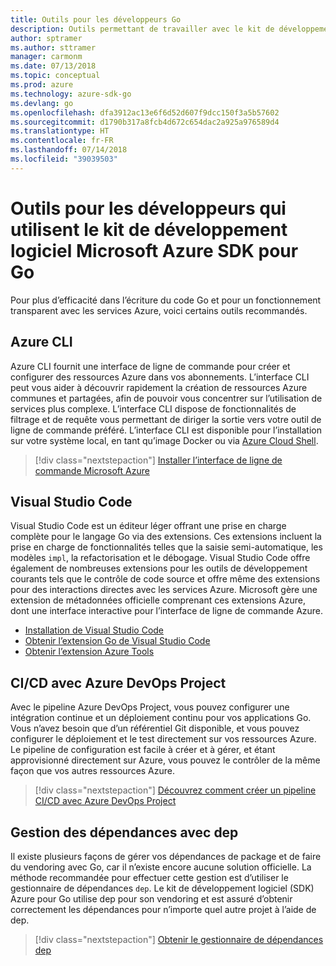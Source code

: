 ```yaml
---
title: Outils pour les développeurs Go
description: Outils permettant de travailler avec le kit de développement logiciel Microsoft Azure SDK pour Go et les services Azure
author: sptramer
ms.author: sttramer
manager: carmonm
ms.date: 07/13/2018
ms.topic: conceptual
ms.prod: azure
ms.technology: azure-sdk-go
ms.devlang: go
ms.openlocfilehash: dfa3912ac13e6f6d52d607f9dcc150f3a5b57602
ms.sourcegitcommit: d1790b317a8fcb4d672c654dac2a925a976589d4
ms.translationtype: HT
ms.contentlocale: fr-FR
ms.lasthandoff: 07/14/2018
ms.locfileid: "39039503"
---
```

# <a name="tools-for-developers-using-the-azure-sdk-for-go"></a>Outils pour les développeurs qui utilisent le kit de développement logiciel Microsoft Azure SDK pour Go

Pour plus d’efficacité dans l’écriture du code Go et pour un fonctionnement transparent avec les services Azure, voici certains outils recommandés.

## <a name="azure-cli"></a>Azure CLI

Azure CLI fournit une interface de ligne de commande pour créer et configurer des ressources Azure dans vos abonnements. L’interface CLI peut vous aider à découvrir rapidement la création de ressources Azure communes et partagées, afin de pouvoir vous concentrer sur l’utilisation de services plus complexe. L’interface CLI dispose de fonctionnalités de filtrage et de requête vous permettant de diriger la sortie vers votre outil de ligne de commande préféré. L’interface CLI est disponible pour l’installation sur votre système local, en tant qu’image Docker ou via [Azure Cloud Shell](https://docs.microsoft.com/azure/cloud-shell/overview).

> [!div class="nextstepaction"]
> [Installer l’interface de ligne de commande Microsoft Azure](/cli/azure/install-azure-cli)

## <a name="visual-studio-code"></a>Visual Studio Code

Visual Studio Code est un éditeur léger offrant une prise en charge complète pour le langage Go via des extensions. Ces extensions incluent la prise en charge de fonctionnalités telles que la saisie semi-automatique, les modèles `impl`, la refactorisation et le débogage. Visual Studio Code offre également de nombreuses extensions pour les outils de développement courants tels que le contrôle de code source et offre même des extensions pour des interactions directes avec les services Azure. Microsoft gère une extension de métadonnées officielle comprenant ces extensions Azure, dont une interface interactive pour l’interface de ligne de commande Azure.

* [Installation de Visual Studio Code](https://code.visualstudio.com/Download)
* [Obtenir l’extension Go de Visual Studio Code](https://code.visualstudio.com/docs/languages/go)
* [Obtenir l’extension Azure Tools](https://marketplace.visualstudio.com/items?itemName=ms-vscode.vscode-azureextensionpack)

## <a name="cicd-with-azure-devops-project"></a>CI/CD avec Azure DevOps Project

Avec le pipeline Azure DevOps Project, vous pouvez configurer une intégration continue et un déploiement continu pour vos applications Go. Vous n’avez besoin que d’un référentiel Git disponible, et vous pouvez configurer le déploiement et le test directement sur vos ressources Azure. Le pipeline de configuration est facile à créer et à gérer, et étant approvisionné directement sur Azure, vous pouvez le contrôler de la même façon que vos autres ressources Azure.

> [!div class="nextstepaction"]
> [Découvrez comment créer un pipeline CI/CD avec Azure DevOps Project](/devops-project/azure-devops-project-go)

## <a name="dependency-management-with-dep"></a>Gestion des dépendances avec dep

Il existe plusieurs façons de gérer vos dépendances de package et de faire du vendoring avec Go, car il n’existe encore aucune solution officielle. La méthode recommandée pour effectuer cette gestion est d’utiliser le gestionnaire de dépendances `dep`. Le kit de développement logiciel (SDK) Azure pour Go utilise dep pour son vendoring et est assuré d’obtenir correctement les dépendances pour n’importe quel autre projet à l’aide de dep.

> [!div class="nextstepaction"]
> [Obtenir le gestionnaire de dépendances dep](https://github.com/golang/dep)
